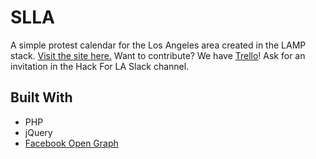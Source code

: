 # SLLA

A simple protest calendar for the Los Angeles area created in the LAMP stack. [Visit the site here.](http://stayloudla.com/)
Want to contribute? We have [Trello](https://trello.com/stayloudla)! Ask for an invitation in the Hack For LA Slack channel.

## Built With

* PHP
* jQuery
* [Facebook Open Graph](https://developers.facebook.com/docs/reference/opengraph/)
